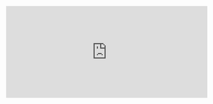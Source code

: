 <iframe border=0 frameborder=0 height=250 width=550  
 src="https://twitframe.com/show?url="></iframe>